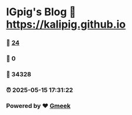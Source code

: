 # IGpig's Blog :link: https://kalipig.github.io 
### :page_facing_up: [24](https://kalipig.github.io/tag.html) 
### :speech_balloon: 0 
### :hibiscus: 34328 
### :alarm_clock: 2025-05-15 17:31:22 
### Powered by :heart: [Gmeek](https://github.com/Meekdai/Gmeek)
